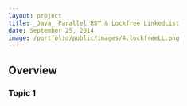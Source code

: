 ```yaml
---
layout: project
title: _Java_ Parallel BST & Lockfree LinkedList
date: September 25, 2014
image: /portfolio/public/images/4.lockfreeLL.png
---
```


## Overview

### Topic 1
